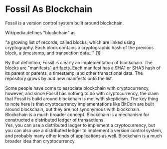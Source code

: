 # Fossil As Blockchain

Fossil is a version control system built around blockchain.

Wikipedia defines "blockchain" as

>
  "a growing list of records, called blocks, which are linked using
   cryptography. Each block contains a cryptographic hash of the previous
   block, a timestamp, and transaction data..." [(1)][]


By that definition, Fossil is clearly an implementation of blockchain.
The blocks are ["manifests" artifacts](./fileformat.wiki#manifest).
Each manifest has a SHA1 or SHA3 hash of its parent or parents,
a timestamp, and other tranactional data.  The repository grows by
add new manifests onto the list.

Some people have come to associate blockchain with cryptocurrency, however,
and since Fossil has nothing to do with cryptocurrency, the claim that
Fossil is build around blockchain is met with skepticism.  The key thing
to note here is that cryptocurrency implementations like BitCoin are
built around blockchain, but they are not synonymous with blockchain.
Blockchain is a much broader concept.  Blockchain is a mechanism for
constructed a distributed ledger of transactions.  
Yes, you can use a distributed
ledger to implement a cryptocurrency, but you can also use a distributed
ledger to implement a version control system, and probably many other kinds
of applications as well.  Blockchain is a much broader idea than
cryptocurrency.

[(1)]: https://en.wikipedia.org/wiki/Blockchain
